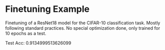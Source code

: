 # Finetuning Example
Finetuning of a ResNet18 model for the CIFAR-10 classification task. Mostly following standard practices.
No special optimization done, only trained for 10 epochs as a test.

Test Acc: 0.9134999513626099
